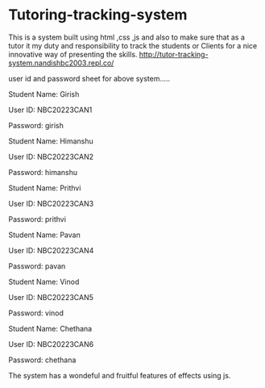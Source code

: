 # Tutoring-tracking-system
This is a system built using html ,css ,js and also to make sure that as a tutor it my duty and responsibility to track the students or Clients for a nice innovative way of presenting the skills.
http://tutor-tracking-system.nandishbc2003.repl.co/

 user id and password sheet  for above system.....
<!DOCTYPE html>
<html lang="en">
<head>
    <meta charset="UTF-8">
    <meta name="viewport" content="width=device-width, initial-scale=1.0">
</head>
<body>
    <div class="card">
        <p class="student-name">Student Name: Girish</p>
        <p>User ID: NBC20223CAN1</p>
        <p>Password: girish</p>
    </div>
    <div class="card">
        <p class="student-name">Student Name: Himanshu</p>
        <p>User ID: NBC20223CAN2</p>
        <p>Password: himanshu</p>
    </div>
    <div class="card">
        <p class="student-name">Student Name: Prithvi</p>
        <p>User ID: NBC20223CAN3</p>
        <p>Password: prithvi</p>
    </div>
    <div class="card">
        <p class="student-name">Student Name: Pavan</p>
        <p>User ID: NBC20223CAN4</p>
        <p>Password: pavan</p>
    </div>
    <div class="card">
        <p class="student-name">Student Name: Vinod</p>
        <p>User ID: NBC20223CAN5</p>
        <p>Password: vinod</p>
    </div>
    <div class="card">
        <p class="student-name">Student Name: Chethana</p>
        <p>User ID: NBC20223CAN6</p>
        <p>Password: chethana</p>
    </div>
</body>
</html>




The system has a wondeful and fruitful features of effects using js.
